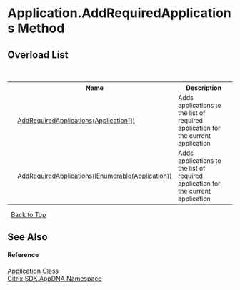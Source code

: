 # Application.AddRequiredApplications Method 
 


## Overload List
&nbsp;<table><tr><th></th><th>Name</th><th>Description</th></tr><tr><td>![Public method](media/pubmethod.gif "Public method")</td><td><a href="M_Citrix_SDK_AppDNA_Application_AddRequiredApplications">AddRequiredApplications(Application[])</a></td><td>
Adds applications to the list of required application for the current application</td></tr><tr><td>![Public method](media/pubmethod.gif "Public method")</td><td><a href="M_Citrix_SDK_AppDNA_Application_AddRequiredApplications_1">AddRequiredApplications(IEnumerable(Application))</a></td><td>
Adds applications to the list of required application for the current application</td></tr></table>&nbsp;
<a href="#application.addrequiredapplications-method">Back to Top</a>

## See Also


#### Reference
<a href="T_Citrix_SDK_AppDNA_Application">Application Class</a><br /><a href="N_Citrix_SDK_AppDNA">Citrix.SDK.AppDNA Namespace</a><br />